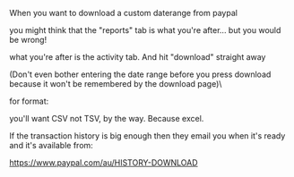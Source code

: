 When you want to download a custom daterange from paypal

you might think that the "reports" tab is what you're after... but you would be wrong!

what you're after is the activity tab. 
And hit "download" straight away

(Don't even bother entering the date range before you press download because it won't be remembered by the download page)\

for format:

you'll want CSV not TSV, by the way. Because excel.



If the transaction history is big enough then they email you when it's ready and it's available from:


https://www.paypal.com/au/HISTORY-DOWNLOAD

